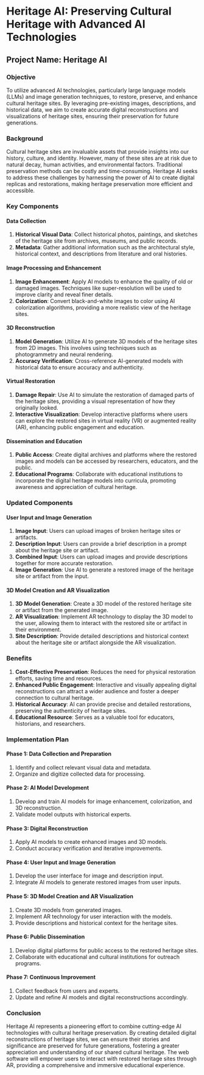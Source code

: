 # Heritage AI: Preserving Cultural Heritage with Advanced AI Technologies

## Project Name: Heritage AI

### Objective
To utilize advanced AI technologies, particularly large language models (LLMs) and image generation techniques, to restore, preserve, and enhance cultural heritage sites. By leveraging pre-existing images, descriptions, and historical data, we aim to create accurate digital reconstructions and visualizations of heritage sites, ensuring their preservation for future generations.

### Background
Cultural heritage sites are invaluable assets that provide insights into our history, culture, and identity. However, many of these sites are at risk due to natural decay, human activities, and environmental factors. Traditional preservation methods can be costly and time-consuming. Heritage AI seeks to address these challenges by harnessing the power of AI to create digital replicas and restorations, making heritage preservation more efficient and accessible.

### Key Components

#### Data Collection
1. **Historical Visual Data**: Collect historical photos, paintings, and sketches of the heritage site from archives, museums, and public records.
2. **Metadata**: Gather additional information such as the architectural style, historical context, and descriptions from literature and oral histories.

#### Image Processing and Enhancement
1. **Image Enhancement**: Apply AI models to enhance the quality of old or damaged images. Techniques like super-resolution will be used to improve clarity and reveal finer details.
2. **Colorization**: Convert black-and-white images to color using AI colorization algorithms, providing a more realistic view of the heritage sites.

#### 3D Reconstruction
1. **Model Generation**: Utilize AI to generate 3D models of the heritage sites from 2D images. This involves using techniques such as photogrammetry and neural rendering.
2. **Accuracy Verification**: Cross-reference AI-generated models with historical data to ensure accuracy and authenticity.

#### Virtual Restoration
1. **Damage Repair**: Use AI to simulate the restoration of damaged parts of the heritage sites, providing a visual representation of how they originally looked.
2. **Interactive Visualization**: Develop interactive platforms where users can explore the restored sites in virtual reality (VR) or augmented reality (AR), enhancing public engagement and education.

#### Dissemination and Education
1. **Public Access**: Create digital archives and platforms where the restored images and models can be accessed by researchers, educators, and the public.
2. **Educational Programs**: Collaborate with educational institutions to incorporate the digital heritage models into curricula, promoting awareness and appreciation of cultural heritage.

### Updated Components

#### User Input and Image Generation
1. **Image Input**: Users can upload images of broken heritage sites or artifacts.
2. **Description Input**: Users can provide a brief description in a prompt about the heritage site or artifact.
3. **Combined Input**: Users can upload images and provide descriptions together for more accurate restoration.
4. **Image Generation**: Use AI to generate a restored image of the heritage site or artifact from the input.

#### 3D Model Creation and AR Visualization
1. **3D Model Generation**: Create a 3D model of the restored heritage site or artifact from the generated image.
2. **AR Visualization**: Implement AR technology to display the 3D model to the user, allowing them to interact with the restored site or artifact in their environment.
3. **Site Description**: Provide detailed descriptions and historical context about the heritage site or artifact alongside the AR visualization.

### Benefits
1. **Cost-Effective Preservation**: Reduces the need for physical restoration efforts, saving time and resources.
2. **Enhanced Public Engagement**: Interactive and visually appealing digital reconstructions can attract a wider audience and foster a deeper connection to cultural heritage.
3. **Historical Accuracy**: AI can provide precise and detailed restorations, preserving the authenticity of heritage sites.
4. **Educational Resource**: Serves as a valuable tool for educators, historians, and researchers.

### Implementation Plan

#### Phase 1: Data Collection and Preparation
1. Identify and collect relevant visual data and metadata.
2. Organize and digitize collected data for processing.

#### Phase 2: AI Model Development
1. Develop and train AI models for image enhancement, colorization, and 3D reconstruction.
2. Validate model outputs with historical experts.

#### Phase 3: Digital Reconstruction
1. Apply AI models to create enhanced images and 3D models.
2. Conduct accuracy verification and iterative improvements.

#### Phase 4: User Input and Image Generation
1. Develop the user interface for image and description input.
2. Integrate AI models to generate restored images from user inputs.

#### Phase 5: 3D Model Creation and AR Visualization
1. Create 3D models from generated images.
2. Implement AR technology for user interaction with the models.
3. Provide descriptions and historical context for the heritage sites.

#### Phase 6: Public Dissemination
1. Develop digital platforms for public access to the restored heritage sites.
2. Collaborate with educational and cultural institutions for outreach programs.

#### Phase 7: Continuous Improvement
1. Collect feedback from users and experts.
2. Update and refine AI models and digital reconstructions accordingly.

### Conclusion
Heritage AI represents a pioneering effort to combine cutting-edge AI technologies with cultural heritage preservation. By creating detailed digital reconstructions of heritage sites, we can ensure their stories and significance are preserved for future generations, fostering a greater appreciation and understanding of our shared cultural heritage. The web software will empower users to interact with restored heritage sites through AR, providing a comprehensive and immersive educational experience.
